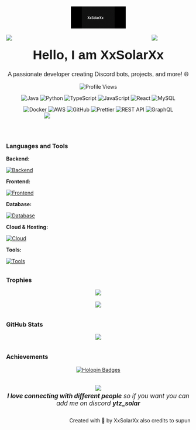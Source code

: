 <!-- Improved and styled version of your README -->

<!-- Logo -->
<p align="center">
  <img src="logo.png" alt="XxSolarXx Logo" width="150" />
</p>

<!-- Profile Image Animations -->
<img align="left" src="https://user-images.githubusercontent.com/65187002/144930161-2f783401-8d27-4fdf-a2f7-cc0ba32f1f1f.gif" width="21%" style="display:inline;">
<img align="right" src="https://user-images.githubusercontent.com/65187002/144930161-2f783401-8d27-4fdf-a2f7-cc0ba32f1f1f.gif" width="21%" style="display:inline;">

<!-- Header -->
<h1 align="center" style="font-family: 'Arial Rounded MT Bold', sans-serif; font-size: 2.5em; margin-bottom: 0.2em;">Hello, I am XxSolarXx</h1>
<h3 align="center" style="font-family: 'Arial', sans-serif; font-weight: normal;">A passionate developer creating Discord bots, projects, and more! 🌐</h3>

<!-- Profile Views & Stats -->
<p align="center">
  <img src="https://komarev.com/ghpvc/?username=XxSolarXxREAL&label=Profile%20Views&color=0e75b6&style=flat" alt="Profile Views" />
  <!-- Uncomment below to add language badges or followers -->
  <!-- <img src="https://img.shields.io/github/followers/XxSolarXxREAL" alt="Followers" /> -->
</p>

<!-- Tech Stack Icons -->
<div align="center" style="margin-top: 1em;">
  <img src="https://skillicons.dev/icons?i=java" alt="Java" width="50" height="50" />
  <img src="https://skillicons.dev/icons?i=python" alt="Python" width="50" height="50" />
  <img src="https://skillicons.dev/icons?i=ts" alt="TypeScript" width="50" height="50" />
  <img src="https://skillicons.dev/icons?i=js" alt="JavaScript" width="50" height="50" />
  <img src="https://skillicons.dev/icons?i=react" alt="React" width="50" height="50" />
  <img src="https://skillicons.dev/icons?i=mysql" alt="MySQL" width="50" height="50" />
</div>

<!-- Additional Tools & Cloud Providers -->
<div align="center" style="margin-top: 1em;">
  <img src="https://skillicons.dev/icons?i=docker" alt="Docker" width="50" height="50" />
  <img src="https://skillicons.dev/icons?i=aws" alt="AWS" width="50" height="50" />
  <img src="https://skillicons.dev/icons?i=github" alt="GitHub" width="50" height="50" />
  <img src="https://skillicons.dev/icons?i=prettier" alt="Prettier" width="50" height="50" />
  <img src="https://skillicons.dev/icons?i=restapi" alt="REST API" width="50" height="50" />
  <img src="https://skillicons.dev/icons?i=graphql" alt="GraphQL" width="50" height="50" />
</div>

<!-- Coding Animation -->
<img align="right" src="https://user-images.githubusercontent.com/74038190/229223263-cf2e4b07-2615-4f87-9c38-e37600f8381a.gif" width="400" />

<!-- Spacer -->
<br><br>

<!-- Languages and Tools Sections -->
<h3 style="margin-top: 2em;">Languages and Tools</h3>

**Backend:**
<p>
  <a href="https://skillicons.dev">
    <img src="https://skillicons.dev/icons?i=java,nodejs,py,flask,express" alt="Backend" />
  </a>
</p>

**Frontend:**
<p>
  <a href="https://skillicons.dev">
    <img src="https://skillicons.dev/icons?i=ts,js" alt="Frontend" />
  </a>
</p>

**Database:**
<p>
  <a href="https://skillicons.dev">
    <img src="https://skillicons.dev/icons?i=mongodb,mysql" alt="Database" />
  </a>
</p>

**Cloud & Hosting:**
<p>
  <a href="https://skillicons.dev">
    <img src="https://skillicons.dev/icons?i=firebase,cloudflare" alt="Cloud" />
  </a>
</p>

**Tools:**
<p>
  <a href="https://skillicons.dev">
    <img src="https://skillicons.dev/icons?i=git,github,docker,vscode" alt="Tools" />
  </a>
</p>

<!-- Trophy Section -->
<h3 style="margin-top: 2em;">Trophies</h3>
<div align="center">
  <img src="https://github-profile-trophy.vercel.app/?username=XxSolarXxREAL&theme=matrix&no-bg=true&no-frame=true&row=1&column=4&title=Languages,Commits,PullRequests,Reviews" />
</div>
<div align="center" style="margin-top: 1em;">
  <img src="https://github-profile-trophy.vercel.app/?username=XxSolarXxREAL&theme=matrix&no-bg=true&no-frame=true&row=1&column=4&title=Repositories,Organizations,Stars,Followers" />
</div>

<!-- GitHub Stats -->
<h3 style="margin-top: 2em;">GitHub Stats</h3>
<div align="center">
  <img src="https://github-readme-stats.vercel.app/api?username=XxSolarXxREAL&theme=midnight-purple&show_icons=true&show=reviews,prs_merged,prs_merged_percentage&hide=contribs,issues" />
</div>

<!-- Activity Graph (Optional) -->
<!--
<h3 style="margin-top: 2em;">Activity</h3>
<img src="https://github-readme-activity-graph.vercel.app/graph?username=XxSolarXxREAL&custom_title=XxSolarXx's%20GitHub%20Activity&bg_color=0D1117&color=7F3FBF&line=7F3FBF&point=7F3FBF&area_color=FFFFFF&title_color=FFFFFF&area=true" />
-->

<!-- Achievements -->
<h3 style="margin-top: 2em;">Achievements</h3>
<p align="center">
  <a href="https://holopin.me/XxSolarXxREAL" target="_blank">
    <img src="https://holopin.me/XxSolarXxREAL" alt="Holopin Badges" />
  </a>
</p>

<!-- Final Message -->
<p align="center" style="font-size: 1.2em; margin-top: 2em;">
  <img src="https://media.giphy.com/media/LnQjpWaON8nhr21vNW/giphy.gif" width="60" /> <br>
  <em><b>I love connecting with different people</b> so if you want you can add me on discord <b>ytz_solar</b></em>
</p>

<!-- Footer -->
<p align="right" style="margin-top: 2em;">Created with 🧡 by XxSolarXx also credits to supun</p>
